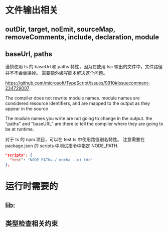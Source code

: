 
# 文件输出相关
## outDir, target, noEmit, sourceMap, removeComments, include, declaration, module



## baseUrl, paths
谨慎使用 ts 的 baseUrl 和 paths 特性，因为在使用 tsc 输出的文件中，文件路径并不不会替换掉。 需要额外编写脚本解决这个问题。

https://github.com/microsoft/TypeScript/issues/9910#issuecomment-234729007
> 
  The compiler does not rewrite module names. module names are considered resource identifiers, and are mapped to the output as they appear in the source

  The module names you write are not going to change in the output. the "paths" and "baseURL" are there to tell the compiler where they are going to be at runtime.

对于 ts 的 npm 项目，可以在 test.ts 中使用路径别名特性。 注意需要在 package.json 的 scripts 中测试指令中指定 NODE_PATH.
```json
"scripts": {
  "test": "NODE_PATH=./ mocha --ui tdd"
},
```

# 运行时需要的
## lib: 

## 类型检查相关约束
### 


